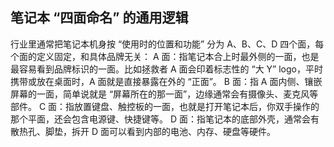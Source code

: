## 笔记本 “四面命名” 的通用逻辑
行业里通常把笔记本机身按 “使用时的位置和功能” 分为 A、B、C、D 四个面，每个面的定义固定，和具体品牌无关：
A 面：指笔记本合上时最外侧的一面，也是最容易看到品牌标识的一面。比如拯救者 A 面会印着标志性的 “大 Y” logo，平时携带或放在桌面时，A 面就是直接暴露在外的 “正面”。
B 面：指 A 面内侧、镶嵌屏幕的一面，简单说就是 “屏幕所在的那一面”，边缘通常会有摄像头、麦克风等部件。
C 面：指放置键盘、触控板的一面，也就是打开笔记本后，你双手操作的那个平面，还会包含电源键、快捷键等。
D 面：指笔记本的底部外壳，通常会有散热孔、脚垫，拆开 D 面可以看到内部的电池、内存、硬盘等硬件。